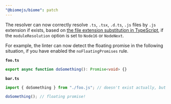 ```yaml
---
"@biomejs/biome": patch
---
```


The resolver can now correctly resolve `.ts`, `.tsx`, `.d.ts`, `.js` files by `.js` extension if exists, based on [the file extension substitution in TypeScript](https://www.typescriptlang.org/docs/handbook/modules/reference.html#file-extension-substitution), if the `moduleResolution` option is set to `Node16` or `NodeNext`.

For example, the linter can now detect the floating promise in the following situation, if you have enabled the `noFloatingPromises` rule.

**`foo.ts`**
```ts
export async function doSomething(): Promise<void> {}
```

**`bar.ts`**
```ts
import { doSomething } from "./foo.js"; // doesn't exist actually, but it is resolved to `foo.ts`

doSomething(); // floating promise!
```
